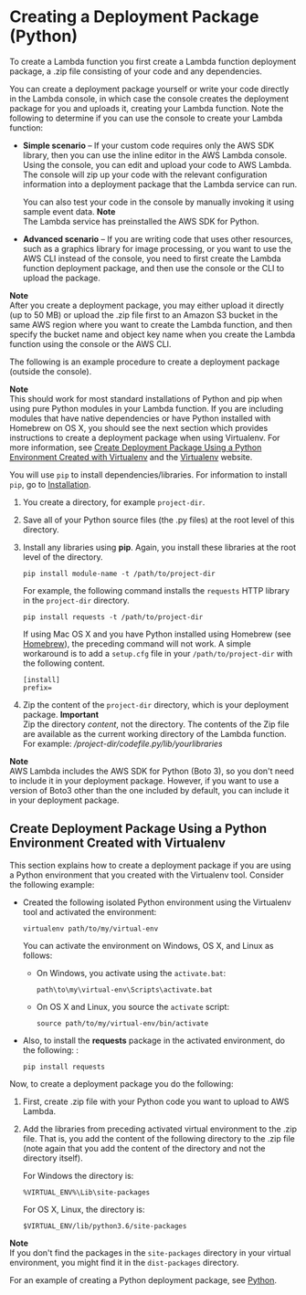 # Creating a Deployment Package \(Python\)<a name="lambda-python-how-to-create-deployment-package"></a>

To create a Lambda function you first create a Lambda function deployment package, a \.zip file consisting of your code and any dependencies\. 

You can create a deployment package yourself or write your code directly in the Lambda console, in which case the console creates the deployment package for you and uploads it, creating your Lambda function\. Note the following to determine if you can use the console to create your Lambda function:

+ **Simple scenario** – If your custom code requires only the AWS SDK library, then you can use the inline editor in the AWS Lambda console\. Using the console, you can edit and upload your code to AWS Lambda\. The console will zip up your code with the relevant configuration information into a deployment package that the Lambda service can run\. 

  You can also test your code in the console by manually invoking it using sample event data\. 
**Note**  
The Lambda service has preinstalled the AWS SDK for Python\.

+ **Advanced scenario** – If you are writing code that uses other resources, such as a graphics library for image processing, or you want to use the AWS CLI instead of the console, you need to first create the Lambda function deployment package, and then use the console or the CLI to upload the package\.

**Note**  
After you create a deployment package, you may either upload it directly (up to 50 MB) or upload the \.zip file first to an Amazon S3 bucket in the same AWS region where you want to create the Lambda function, and then specify the bucket name and object key name when you create the Lambda function using the console or the AWS CLI\.

The following is an example procedure to create a deployment package \(outside the console\)\. 

**Note**  
This should work for most standard installations of Python and pip when using pure Python modules in your Lambda function\. If you are including modules that have native dependencies or have Python installed with Homebrew on OS X, you should see the next section which provides instructions to create a deployment package when using Virtualenv\. For more information, see [Create Deployment Package Using a Python Environment Created with Virtualenv](#deployment-pkg-for-virtualenv) and the [Virtualenv](http://virtualenv.readthedocs.io/en/latest/) website\.

You will use `pip` to install dependencies/libraries\. For information to install `pip`, go to [Installation](https://pip.pypa.io/en/stable/installing/)\. 

1. You create a directory, for example `project-dir`\. 

1. Save all of your Python source files \(the \.py files\) at the root level of this directory\.

1. Install any libraries using **pip**\. Again, you install these libraries at the root level of the directory\.

   ```
   pip install module-name -t /path/to/project-dir
   ```

   For example, the following command installs the `requests` HTTP library in the `project-dir` directory\.

   ```
   pip install requests -t /path/to/project-dir
   ```

   If using Mac OS X and you have Python installed using Homebrew \(see [Homebrew](http://brew.sh/)\), the preceding command will not work\. A simple workaround is to add a `setup.cfg` file in your `/path/to/project-dir` with the following content\.

   ```
   [install]
   prefix=
   ```

1. Zip the content of the `project-dir` directory, which is your deployment package\. 
**Important**  
Zip the directory *content*, not the directory\. The contents of the Zip file are available as the current working directory of the Lambda function\. For example: */project\-dir/codefile\.py/lib/yourlibraries*

**Note**  
AWS Lambda includes the AWS SDK for Python \(Boto 3\), so you don't need to include it in your deployment package\. However, if you want to use a version of Boto3 other than the one included by default, you can include it in your deployment package\.

## Create Deployment Package Using a Python Environment Created with Virtualenv<a name="deployment-pkg-for-virtualenv"></a>

This section explains how to create a deployment package if you are using a Python environment that you created with the Virtualenv tool\. Consider the following example: 

+ Created the following isolated Python environment using the Virtualenv tool and activated the environment:

  ```
  virtualenv path/to/my/virtual-env
  ```

  You can activate the environment on Windows, OS X, and Linux as follows:

  + On Windows, you activate using the `activate.bat`:

    ```
    path\to\my\virtual-env\Scripts\activate.bat  
    ```

  + On OS X and Linux, you source the `activate` script:

    ```
    source path/to/my/virtual-env/bin/activate
    ```

+ Also, to install the **requests** package in the activated environment, do the following: :

  ```
  pip install requests  
  ```

Now, to create a deployment package you do the following:

1. First, create \.zip file with your Python code you want to upload to AWS Lambda\. 

1. Add the libraries from preceding activated virtual environment to the \.zip file\. That is, you add the content of the following directory to the \.zip file \(note again that you add the content of the directory and not the directory itself\)\.

   For Windows the directory is:

   ```
   %VIRTUAL_ENV%\Lib\site-packages 
   ```

   For OS X, Linux, the directory is:

   ```
   $VIRTUAL_ENV/lib/python3.6/site-packages
   ```
**Note**  
If you don't find the packages in the `site-packages` directory in your virtual environment, you might find it in the `dist-packages` directory\.

For an example of creating a Python deployment package, see [Python](with-s3-example-deployment-pkg.md#with-s3-example-deployment-pkg-python)\. 
